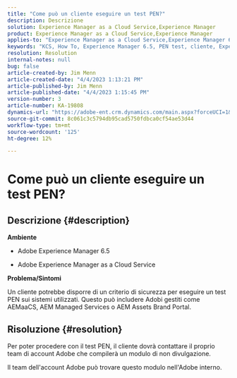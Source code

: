 ```yaml
---
title: "Come può un cliente eseguire un test PEN?"
description: Descrizione
solution: Experience Manager as a Cloud Service,Experience Manager
product: Experience Manager as a Cloud Service,Experience Manager
applies-to: "Experience Manager as a Cloud Service,Experience Manager 6.5"
keywords: "KCS, How To, Experience Manager 6.5, PEN test, cliente, Experience Manager cloud service, AEM"
resolution: Resolution
internal-notes: null
bug: false
article-created-by: Jim Menn
article-created-date: "4/4/2023 1:13:21 PM"
article-published-by: Jim Menn
article-published-date: "4/4/2023 1:15:45 PM"
version-number: 3
article-number: KA-19808
dynamics-url: "https://adobe-ent.crm.dynamics.com/main.aspx?forceUCI=1&pagetype=entityrecord&etn=knowledgearticle&id=4c121076-ead2-ed11-a7c7-6045bd006b4b"
source-git-commit: 8c061c3c5794db95cad5750fdbca0cf54ae53d44
workflow-type: tm+mt
source-wordcount: '125'
ht-degree: 12%

---
```


# Come può un cliente eseguire un test PEN?

## Descrizione {#description}


<b>Ambiente</b>

- Adobe Experience Manager 6.5

- Adobe Experience Manager as a Cloud Service

<b>Problema/Sintomi</b>

Un cliente potrebbe disporre di un criterio di sicurezza per eseguire un test PEN sui sistemi utilizzati. Questo può includere Adobi gestiti come AEMaaCS, AEM Managed Services o AEM Assets Brand Portal.


## Risoluzione {#resolution}


Per poter procedere con il test PEN, il cliente dovrà contattare il proprio team di account Adobe che compilerà un modulo di non divulgazione.

Il team dell&#39;account Adobe può trovare questo modulo nell&#39;Adobe interno.

